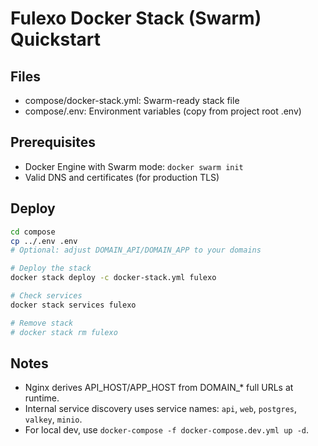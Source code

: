 # Fulexo Docker Stack (Swarm) Quickstart

## Files
- compose/docker-stack.yml: Swarm-ready stack file
- compose/.env: Environment variables (copy from project root .env)

## Prerequisites
- Docker Engine with Swarm mode: `docker swarm init`
- Valid DNS and certificates (for production TLS)

## Deploy
```bash
cd compose
cp ../.env .env
# Optional: adjust DOMAIN_API/DOMAIN_APP to your domains

# Deploy the stack
docker stack deploy -c docker-stack.yml fulexo

# Check services
docker stack services fulexo

# Remove stack
# docker stack rm fulexo
```

## Notes
- Nginx derives API_HOST/APP_HOST from DOMAIN_* full URLs at runtime.
- Internal service discovery uses service names: `api`, `web`, `postgres`, `valkey`, `minio`.
- For local dev, use `docker-compose -f docker-compose.dev.yml up -d`.
